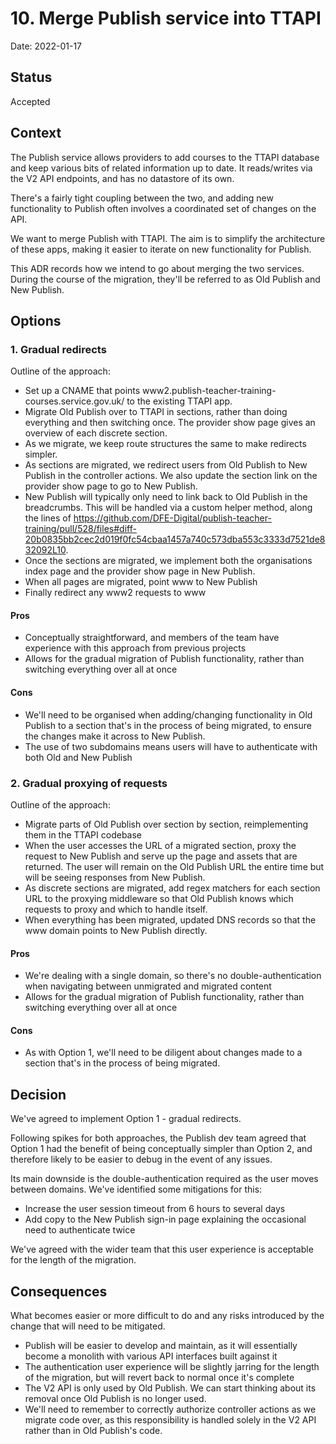 # 10. Merge Publish service into TTAPI

Date: 2022-01-17

## Status

Accepted

## Context

The Publish service allows providers to add courses to the TTAPI database and
keep various bits of related information up to date. It reads/writes via the V2
API endpoints, and has no datastore of its own.

There's a fairly tight coupling between the two, and adding new functionality
to Publish often involves a coordinated set of changes on the API.

We want to merge Publish with TTAPI. The aim is to simplify the architecture of
these apps, making it easier to iterate on new functionality for Publish.

This ADR records how we intend to go about merging the two services. During the
course of the migration, they'll be referred to as Old Publish and New Publish.

## Options

### 1. Gradual redirects

Outline of the approach:

- Set up a CNAME that points www2.publish-teacher-training-courses.service.gov.uk/ to the existing TTAPI app.
- Migrate Old Publish over to TTAPI in sections, rather than doing everything and then switching once. The provider show page gives an overview of each discrete section.
- As we migrate, we keep route structures the same to make redirects simpler.
- As sections are migrated, we redirect users from Old Publish to New Publish in the controller actions. We also update the section link on the provider show page to go to New Publish.
- New Publish will typically only need to link back to Old Publish in the breadcrumbs. This will be handled via a custom helper method, along the lines of https://github.com/DFE-Digital/publish-teacher-training/pull/528/files#diff-20b0835bb2cec2d019f0fc54cbaa1457a740c573dba553c3333d7521de832092L10.
- Once the sections are migrated, we implement both the organisations index page and the provider show page in New Publish.
- When all pages are migrated, point www to New Publish
- Finally redirect any www2 requests to www

#### Pros

- Conceptually straightforward, and members of the team have experience with this approach from previous projects
- Allows for the gradual migration of Publish functionality, rather than switching everything over all at once

#### Cons

- We'll need to be organised when adding/changing functionality in Old Publish
  to a section that's in the process of being migrated, to ensure the changes
  make it across to New Publish.
- The use of two subdomains means users will have to authenticate with both Old and New Publish

### 2. Gradual proxying of requests

Outline of the approach:

- Migrate parts of Old Publish over section by section, reimplementing them in the TTAPI codebase
- When the user accesses the URL of a migrated section, proxy the request to New Publish and serve up
  the page and assets that are returned. The user will remain on the Old Publish URL the entire time
  but will be seeing responses from New Publish.
- As discrete sections are migrated, add regex matchers for each section URL to the proxying middleware so
  that Old Publish knows which requests to proxy and which to handle itself.
- When everything has been migrated, updated DNS records so that the www domain points to New Publish directly.

#### Pros

- We're dealing with a single domain, so there's no double-authentication when navigating between unmigrated and migrated content
- Allows for the gradual migration of Publish functionality, rather than switching everything over all at once

#### Cons

- As with Option 1, we'll need to be diligent about changes made to a section that's in the process of being migrated.

## Decision

We've agreed to implement Option 1 - gradual redirects.

Following spikes for both approaches, the Publish dev team agreed that Option 1
had the benefit of being conceptually simpler than Option 2, and therefore
likely to be easier to debug in the event of any issues.

Its main downside is the double-authentication required as the user moves
between domains. We've identified some mitigations for this:

- Increase the user session timeout from 6 hours to several days
- Add copy to the New Publish sign-in page explaining the occasional need to authenticate twice

We've agreed with the wider team that this user experience is acceptable for the length of the migration.

## Consequences

What becomes easier or more difficult to do and any risks introduced by the change that will need to be mitigated.

- Publish will be easier to develop and maintain, as it will essentially become a monolith with various API interfaces built against it
- The authentication user experience will be slightly jarring for the length of the migration, but will revert back to normal once it's complete
- The V2 API is only used by Old Publish. We can start thinking about its removal once Old Publish is no longer used.
- We'll need to remember to correctly authorize controller actions as we migrate code over, as this responsibility is handled solely in the V2 API rather
  than in Old Publish's code.
